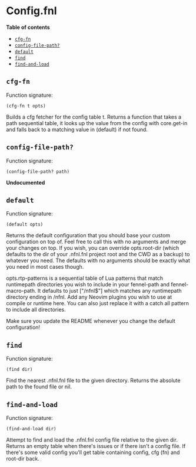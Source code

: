 # Config.fnl

**Table of contents**

- [`cfg-fn`](#cfg-fn)
- [`config-file-path?`](#config-file-path)
- [`default`](#default)
- [`find`](#find)
- [`find-and-load`](#find-and-load)

## `cfg-fn`
Function signature:

```
(cfg-fn t opts)
```

Builds a cfg fetcher for the config table t. Returns a function that takes a
  path sequential table, it looks up the value from the config with core.get-in
  and falls back to a matching value in (default) if not found.

## `config-file-path?`
Function signature:

```
(config-file-path? path)
```

**Undocumented**

## `default`
Function signature:

```
(default opts)
```

Returns the default configuration that you should base your custom
  configuration on top of. Feel free to call this with no arguments and merge
  your changes on top. If you wish, you can override opts.root-dir (which
  defaults to the dir of your .nfnl.fnl project root and the CWD as a backup)
  to whatever you need. The defaults with no arguments should be exactly what
  you need in most cases though.

  opts.rtp-patterns is a sequential table of Lua patterns that match
  runtimepath directories you wish to include in your fennel-path and
  fennel-macro-path. It defaults to just ["/nfnl$"] which matches any
  runtimepath directory ending in /nfnl. Add any Neovim plugins you wish to use
  at compile or runtime here. You can also just replace it with a catch all
  pattern to include all directories.

  Make sure you update the README whenever you change the default
  configuration!

## `find`
Function signature:

```
(find dir)
```

Find the nearest .nfnl.fnl file to the given directory. Returns the absolute
  path to the found file or nil.

## `find-and-load`
Function signature:

```
(find-and-load dir)
```

Attempt to find and load the .nfnl.fnl config file relative to the given dir.
  Returns an empty table when there's issues or if there isn't a config file.
  If there's some valid config you'll get table containing config, cfg (fn) and
  root-dir back.


<!-- Generated with Fenneldoc v1.0.1
     https://gitlab.com/andreyorst/fenneldoc -->
